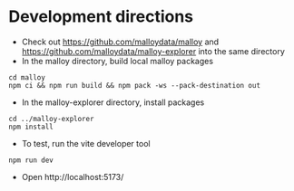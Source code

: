 # Development directions

- Check out https://github.com/malloydata/malloy and https://github.com/malloydata/malloy-explorer into the same directory
- In the malloy directory, build local malloy packages

```
cd malloy
npm ci && npm run build && npm pack -ws --pack-destination out
```

- In the malloy-explorer directory, install packages

```
cd ../malloy-explorer
npm install
```

- To test, run the vite developer tool

```
npm run dev
```

- Open http://localhost:5173/
